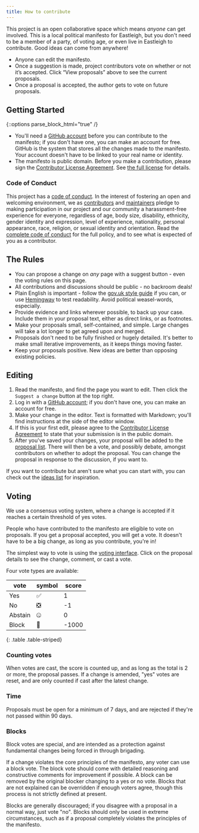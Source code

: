```yaml
---
title: How to contribute
---
```


This project is an open collaborative space which means *anyone* can get involved. This is a local political manifesto for Eastleigh, but you don't need to be a member of a party, of voting age, or even live in Eastleigh to contribute. Good ideas can come from anywhere!

* Anyone can edit the manifesto.
* Once a suggestion is made, project contributors vote on whether or not it’s accepted. Click “View proposals” above to see the current proposals.
* Once a proposal is accepted, the author gets to vote on future proposals.

## Getting Started

{::options parse_block_html="true" /}
<div class='well'>

* You'll need a [GitHub account](https://github.com/signup/free) before you can contribute to the manifesto; if you don't have one, you can make an account for free. GitHub is the system that stores all the changes made to the manifesto. Your account doesn't have to be linked to your real name or identity.
* The manifesto is public domain. Before you make a contribution, please sign the [Contributor License Agreement](https://www.clahub.com/agreements/OpenEastleigh/eastleigh-manifesto). See [the full license](license.html) for details.

</div>

### Code of Conduct

This project has a [code of conduct](CODE_OF_CONDUCT.html). In the interest of fostering an open and welcoming environment, we as [contributors](https://groupthink.openeastleigh.uk/users) and [maintainers](maintainers.html) pledge to making participation in our project and our community a harassment-free experience for everyone, regardless of age, body size, disability, ethnicity, gender identity and expression, level of experience, nationality, personal appearance, race, religion, or sexual identity and orientation. Read the [complete code of conduct](CODE_OF_CONDUCT.html) for the full policy, and to see what is expected of you as a contributor.


## The Rules

* You can propose a change on *any* page with a suggest button - even the voting rules on this page.
* All contributions and discussions should be public - no backroom deals!
* Plain English is important - follow the [gov.uk style guide](https://www.gov.uk/guidance/content-design/writing-for-gov-uk) if you can, or use [Hemingway](http://hemingwayapp.com) to test readability. Avoid political weasel-words, especially.
* Provide evidence and links wherever possible, to back up your case. Include them in your proposal text, either as direct links, or as footnotes.
* Make your proposals small, self-contained, and simple. Large changes will take a lot longer to get agreed upon and merged.
* Proposals don't need to be fully finished or hugely detailed. It's better to make small iterative improvements, as it keeps things moving faster.
* Keep your proposals positive. New ideas are better than opposing existing policies.

## Editing

1. Read the manifesto, and find the page you want to edit. Then click the `Suggest a change` button at the top right.
2. Log in with a [GitHub account](https://github.com/signup/free); if you don't have one, you can make an account for free.
3. Make your change in the editor. Text is formatted with Markdown; you'll find instructions at the side of the editor window.
4. If this is your first edit, please agree to the [Contributor License Agreement](https://www.clahub.com/agreements/OpenEastleigh/eastleigh-manifesto) to state that your submission is in the public domain.
5. After you've saved your changes, your proposal will be added to the [proposal list](https://groupthink.openeastleigh.uk/proposals). There will then be a vote, and possibly debate, amongst contributors on whether to adopt the proposal. You can change the proposal in response to the discussion, if you want to.

If you want to contribute but aren't sure what you can start with, you can check out the [ideas list](https://groupthink.openeastleigh.uk/ideas) for inspiration.

## Voting

We use a consensus voting system, where a change is accepted if it reaches a certain threshold of yes votes.

People who have contributed to the manifesto are eligible to vote on proposals. If you get a proposal accepted, you will get a vote. It doesn't have to be a big change, as long as you contribute, you're in!

The simplest way to vote is using the [voting interface](https://groupthink.openeastleigh.uk/proposals). Click on the proposal details to see the change, comment, or cast a vote.

Four vote types are available:

|vote|symbol|score|
|--|--|--|
|Yes|:white_check_mark:|1|
|No|:negative_squared_cross_mark:|-1|
|Abstain|:zipper_mouth_face:|0|
|Block|:no_entry_sign:|-1000|
{: .table .table-striped}

### Counting votes

When votes are cast, the score is counted up, and as long as the total is 2 or more, the proposal passes. If a change is amended, "yes" votes are reset, and are only counted if cast after the latest change.

### Time

Proposals must be open for a minimum of 7 days, and are rejected if they're not passed within 90 days.

### Blocks

Block votes are special, and are intended as a protection against fundamental changes being forced in through brigading. 

If a change violates the core principles of the manifesto, any voter can use a block vote. The block vote should come with detailed reasoning and constructive comments for improvement if possible. A block can be removed by the original blocker changing to a yes or no vote. Blocks that are not explained can be overridden if enough voters agree, though this process is not strictly defined at present.

Blocks are generally discouraged; if you disagree with a proposal in a normal way, just vote "no". Blocks should only be used in extreme circumstances, such as if a proposal completely violates the principles of the manifesto.
